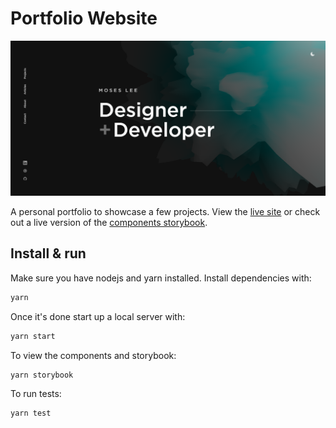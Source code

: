 # Portfolio Website

[![Site preview](/public/social-image.png)](https://mosesl.co)

A personal portfolio to showcase a few projects. View the [live site](https://mosesl.co) or check out a live version of the [components storybook](https://storybook.mosesl.co).

## Install & run

Make sure you have nodejs and yarn installed. Install dependencies with:

```bash
yarn
```

Once it's done start up a local server with:

```bash
yarn start
```

To view the components and storybook:

```bash
yarn storybook
```

To run tests:

```bash
yarn test
```
